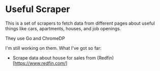 # Useful Scraper
This is a set of scrapers to fetch data from different pages about useful things like cars, apartments, houses, and job openings. 

They use Go and ChromeDP

I'm still working on them. What I've got so far: 
- Scrape data about house for sales from (Redfin)[https://www.redfin.com/]